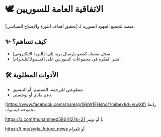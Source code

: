 # 🕊 الاتفاقية العامة للسوريين  
منصة لتجميع الجهود السورية لـ [تحقيق أهداف الثورة والإصلاح السياسي].  

## ✨ كيف تساهم؟  
- سجل نفسك كعضو بإرسال بريد إلى: [البريد الإلكتروني].  
- انشر الفكرة في مجموعات السوريين على [فيسبوك/تليجرام].  

## 🛠 الأدوات المطلوبة  
- متطوعين للترجمة، التصميم، أو التنسيق.  
- دعم مادي أو لوجستي.  

 [https://www.facebook.com/share/g/19kW1FHsho/?mibextid=wwXIfr  رابط مجموعة فيسبوك 

https://x.com/muhammed586412?s=21  أو تويتر ].

https://t.me/syria_future_news أو تلغرام
